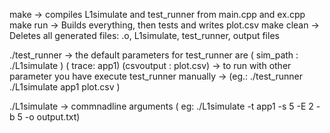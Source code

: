 
make	-> compiles L1simulate and test_runner from main.cpp and ex.cpp
make run -> Builds everything, then  tests and writes plot.csv
make clean	-> Deletes all generated files: .o, L1simulate, test_runner, output files

./test_runner
-> the default parameters for test_runner are ( sim_path : ./L1simulate ) ( trace: app1) (csvoutput : plot.csv)
-> to run with other parameter you have execute test_runner manually
-> (eg.: ./test_runner ./L1simulate app1 plot.csv )

./L1simulate
-> commnadline arguments ( eg: ./L1simulate -t app1 -s 5 -E 2 -b 5 -o output.txt)
